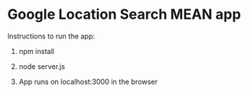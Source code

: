 # Google Location Search MEAN app

Instructions to run the app:

1) npm install

2) node server.js

3) App runs on localhost:3000 in the browser
